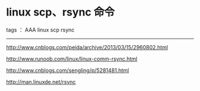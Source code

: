 ﻿# linux scp、rsync 命令

tags ： AAA linux scp rsync

---

http://www.cnblogs.com/peida/archive/2013/03/15/2960802.html

http://www.runoob.com/linux/linux-comm-rsync.html

http://www.cnblogs.com/sengling/p/5281481.html

http://man.linuxde.net/rsync





